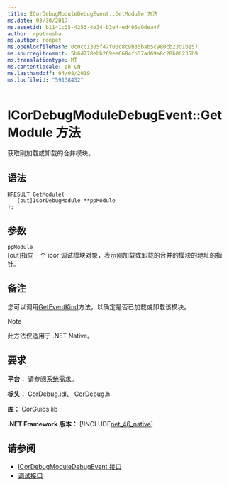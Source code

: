 ```yaml
---
title: ICorDebugModuleDebugEvent::GetModule 方法
ms.date: 03/30/2017
ms.assetid: b1141c35-4253-4e34-b3e4-ed406a9dea4f
author: rpetrusha
ms.author: ronpet
ms.openlocfilehash: 0c0cc1305f47f03c8c9b35bab5c980cb23d1b157
ms.sourcegitcommit: 5b6d778ebb269ee6684fb57ad69a8c28b06235b9
ms.translationtype: MT
ms.contentlocale: zh-CN
ms.lasthandoff: 04/08/2019
ms.locfileid: "59138432"
---
```

# <a name="icordebugmoduledebugeventgetmodule-method"></a>ICorDebugModuleDebugEvent::GetModule 方法
获取刚加载或卸载的合并模块。  
  
## <a name="syntax"></a>语法  
  
```  
HRESULT GetModule(  
   [out]ICorDebugModule **ppModule  
);  
```  
  
## <a name="parameters"></a>参数  
 `ppModule`  
 [out]指向一个 icor 调试模块对象，表示刚加载或卸载的合并的模块的地址的指针。  
  
## <a name="remarks"></a>备注  
 您可以调用[GetEventKind](../../../../docs/framework/unmanaged-api/debugging/icordebugdebugevent-geteventkind-method.md)方法，以确定是否已加载或卸载该模块。  
  
> [!NOTE]
>  此方法仅适用于 .NET Native。  
  
## <a name="requirements"></a>要求  
 **平台：** 请参阅[系统需求](../../../../docs/framework/get-started/system-requirements.md)。  
  
 **标头：** CorDebug.idl、 CorDebug.h  
  
 **库：** CorGuids.lib  
  
 **.NET Framework 版本：** [!INCLUDE[net_46_native](../../../../includes/net-46-native-md.md)]  
  
## <a name="see-also"></a>请参阅

- [ICorDebugModuleDebugEvent 接口](../../../../docs/framework/unmanaged-api/debugging/icordebugmoduledebugevent-interface.md)
- [调试接口](../../../../docs/framework/unmanaged-api/debugging/debugging-interfaces.md)

